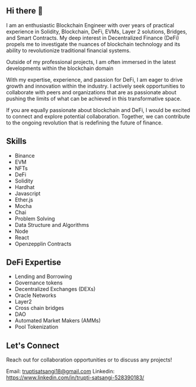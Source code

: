 ## Hi there 👋

I am an enthusiastic Blockchain Engineer with over years of practical experience in Solidity, Blockchain, DeFi, EVMs, Layer 2 solutions, Bridges, and Smart Contracts. My deep interest in Decentralized Finance (DeFi) propels me to investigate the nuances of blockchain technology and its ability to revolutionize traditional financial systems.

Outside of my professional projects, I am often immersed in the latest developments within the blockchain domain

With my expertise, experience, and passion for DeFi, I am eager to drive growth and innovation within the industry. I actively seek opportunities to collaborate with peers and organizations that are as passionate about pushing the limits of what can be achieved in this transformative space.

If you are equally passionate about blockchain and DeFi, I would be excited to connect and explore potential collaboration. Together, we can contribute to the ongoing revolution that is redefining the future of finance.

## Skills

- Binance
- EVM
- NFTs
- DeFi
- Solidity
- Hardhat
- Javascript
- Ether.js
- Mocha
-  Chai
- Problem Solving
- Data Structure and Algorithms
- Node
- React
- Openzepplin Contracts

## DeFi Expertise

- Lending and Borrowing
- Governance tokens
- Decentralized Exchanges (DEXs)
- Oracle Networks
- Layer2
- Cross chain bridges
- DAO
- Automated Market Makers (AMMs)
- Pool Tokenization

## Let's Connect
Reach out for collaboration opportunities or to discuss any projects!

Email: truptisatsangi18@gmail.com
Linkedin: https://www.linkedin.com/in/trupti-satsangi-528390183/

<!--
[![Trupti's GitHub stats](https://github-readme-stats.vercel.app/api?username=truptisatsangi)](https://github.com/truptisatsangi/github-readme-stats)

<picture>
 <source media="(prefers-color-scheme: dark)" srcset="YOUR-DARKMODE-IMAGE">
 <source media="(prefers-color-scheme: light)" srcset="YOUR-LIGHTMODE-IMAGE">
 <img alt="YOUR-ALT-TEXT" src="YOUR-DEFAULT-IMAGE">
</picture>

**truptisatsangi/truptisatsangi** is a ✨ _special_ ✨ repository because its `README.md` (this file) appears on your GitHub profile.

Here are some ideas to get you started:

- 🔭 I’m currently working on ...
- 🌱 I’m currently learning ...
- 👯 I’m looking to collaborate on ...
- 🤔 I’m looking for help with ...
- 💬 Ask me about ...
- 📫 How to reach me: ...
- 😄 Pronouns: ...
- ⚡ Fun fact: ...
-->
